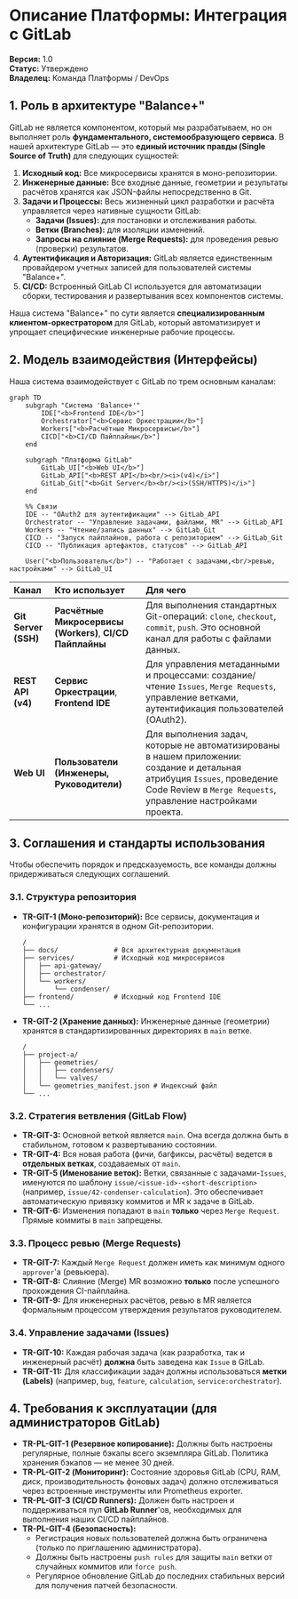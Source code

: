 # **Описание Платформы: Интеграция с GitLab**

**Версия:** 1.0  
**Статус:** Утверждено  
**Владелец:** Команда Платформы / DevOps

## 1. Роль в архитектуре "Balance+"

GitLab не является компонентом, который мы разрабатываем, но он выполняет роль **фундаментального, системообразующего сервиса**. В нашей архитектуре GitLab — это **единый источник правды (Single Source of Truth)** для следующих сущностей:

1.  **Исходный код:** Все микросервисы хранятся в моно-репозитории.
2.  **Инженерные данные:** Все входные данные, геометрии и результаты расчётов хранятся как JSON-файлы непосредственно в Git.
3.  **Задачи и Процессы:** Весь жизненный цикл разработки и расчёта управляется через нативные сущности GitLab:
    *   **Задачи (Issues):** для постановки и отслеживания работы.
    *   **Ветки (Branches):** для изоляции изменений.
    *   **Запросы на слияние (Merge Requests):** для проведения ревью (проверки) результатов.
4.  **Аутентификация и Авторизация:** GitLab является единственным провайдером учетных записей для пользователей системы "Balance+".
5.  **CI/CD:** Встроенный GitLab CI используется для автоматизации сборки, тестирования и развертывания всех компонентов системы.

Наша система "Balance+" по сути является **специализированным клиентом-оркестратором** для GitLab, который автоматизирует и упрощает специфические инженерные рабочие процессы.

## 2. Модель взаимодействия (Интерфейсы)

Наша система взаимодействует с GitLab по трем основным каналам:

```mermaid
graph TD
    subgraph "Система 'Balance+'"
        IDE["<b>Frontend IDE</b>"]
        Orchestrator["<b>Сервис Оркестрации</b>"]
        Workers["<b>Расчётные Микросервисы</b>"]
        CICD["<b>CI/CD Пайплайны</b>"]
    end

    subgraph "Платформа GitLab"
        GitLab_UI["<b>Web UI</b>"]
        GitLab_API["<b>REST API</b><br/><i>(v4)</i>"]
        GitLab_Git["<b>Git Server</b><br/><i>(SSH/HTTPS)</i>"]
    end

    %% Связи
    IDE -- "OAuth2 для аутентификации" --> GitLab_API
    Orchestrator -- "Управление задачами, файлами, MR" --> GitLab_API
    Workers -- "Чтение/запись данных" --> GitLab_Git
    CICD -- "Запуск пайплайнов, работа с репозиторием" --> GitLab_Git
    CICD -- "Публикация артефактов, статусов" --> GitLab_API
    
    User("<b>Пользователь</b>") -- "Работает с задачами,<br/>ревью, настройками" --> GitLab_UI
```

| Канал | Кто использует | Для чего |
| :--- | :--- | :--- |
| **Git Server (SSH)** | **Расчётные Микросервисы (Workers)**, **CI/CD Пайплайны** | Для выполнения стандартных Git-операций: `clone`, `checkout`, `commit`, `push`. Это основной канал для работы с файлами данных. |
| **REST API (v4)** | **Сервис Оркестрации**, **Frontend IDE** | Для управления метаданными и процессами: создание/чтение `Issues`, `Merge Requests`, управление ветками, аутентификация пользователей (OAuth2). |
| **Web UI** | **Пользователи (Инженеры, Руководители)** | Для выполнения задач, которые не автоматизированы в нашем приложении: создание и детальная атрибуция `Issues`, проведение Code Review в `Merge Requests`, управление настройками проекта. |

## 3. Соглашения и стандарты использования

Чтобы обеспечить порядок и предсказуемость, все команды должны придерживаться следующих соглашений.

### 3.1. Структура репозитория

*   **TR-GIT-1 (Моно-репозиторий):** Все сервисы, документация и конфигурации хранятся в одном Git-репозитории.
    ```
    /
    ├── docs/              # Вся архитектурная документация
    ├── services/          # Исходный код микросервисов
    │   ├── api-gateway/
    │   ├── orchestrator/
    │   └── workers/
    │       └── condenser/
    ├── frontend/          # Исходный код Frontend IDE
    └── ...
    ```
*   **TR-GIT-2 (Хранение данных):** Инженерные данные (геометрии) хранятся в стандартизированных директориях в `main` ветке.
    ```
    /
    ├── project-a/
    │   ├── geometries/
    │   │   ├── condensers/
    │   │   └── valves/
    │   └── geometries_manifest.json # Индексный файл
    └── ...
    ```

### 3.2. Стратегия ветвления (GitLab Flow)

*   **TR-GIT-3:** Основной веткой является `main`. Она всегда должна быть в стабильном, готовом к развертыванию состоянии.
*   **TR-GIT-4:** Вся новая работа (фичи, багфиксы, расчёты) ведется в **отдельных ветках**, создаваемых от `main`.
*   **TR-GIT-5 (Именование веток):** Ветки, связанные с задачами-`Issues`, именуются по шаблону `issue/<issue-id>-<short-description>` (например, `issue/42-condenser-calculation`). Это обеспечивает автоматическую привязку коммитов и MR к задаче в GitLab.
*   **TR-GIT-6:** Изменения попадают в `main` **только** через `Merge Request`. Прямые коммиты в `main` запрещены.

### 3.3. Процесс ревью (Merge Requests)

*   **TR-GIT-7:** Каждый `Merge Request` должен иметь как минимум одного `approver`'а (ревьюера).
*   **TR-GIT-8:** Слияние (Merge) MR возможно **только** после успешного прохождения CI-пайплайна.
*   **TR-GIT-9:** Для инженерных расчётов, ревью в MR является формальным процессом утверждения результатов руководителем.

### 3.4. Управление задачами (Issues)

*   **TR-GIT-10:** Каждая рабочая задача (как разработка, так и инженерный расчёт) **должна** быть заведена как `Issue` в GitLab.
*   **TR-GIT-11:** Для классификации задач должны использоваться **метки (Labels)** (например, `bug`, `feature`, `calculation`, `service:orchestrator`).

## 4. Требования к эксплуатации (для администраторов GitLab)

*   **TR-PL-GIT-1 (Резервное копирование):** Должны быть настроены регулярные, полные бэкапы всего экземпляра GitLab. Политика хранения бэкапов — не менее 30 дней.
*   **TR-PL-GIT-2 (Мониторинг):** Состояние здоровья GitLab (CPU, RAM, диск, производительность фоновых задач) должно отслеживаться через встроенные инструменты или Prometheus exporter.
*   **TR-PL-GIT-3 (CI/CD Runners):** Должен быть настроен и поддерживаться пул **GitLab Runner**'ов, необходимых для выполнения наших CI/CD пайплайнов.
*   **TR-PL-GIT-4 (Безопасность):**
    *   Регистрация новых пользователей должна быть ограничена (только по приглашению администратора).
    *   Должны быть настроены `push rules` для защиты `main` ветки от случайных коммитов или `force push`.
    *   Регулярное обновление GitLab до последних стабильных версий для получения патчей безопасности.
